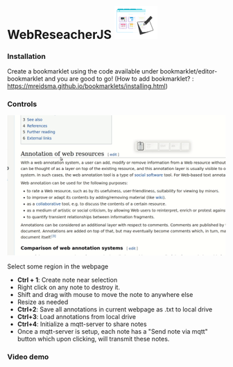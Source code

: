 # WebReseacherJS <img width=100px src="logo.png">


### Installation

Create a bookmarklet using the code available under bookmarklet/editor-bookmarklet and you are good to go! (How to add bookmarklet? : https://mreidsma.github.io/bookmarklets/installing.html)


### Controls 
 <img width=1000px src="demo.gif">


Select some region in the webpage 
- **Ctrl + 1**: Create note near selection
- Right click on any note to destroy it.
- Shift and drag with mouse to move the note to anywhere else
- Resize as needed
- **Ctrl+2**: Save all annotations in current webpage as .txt to local drive
- **Ctrl+3**: Load annotations from local drive
- **Ctrl+4**: Initialize a mqtt-server to share notes
- Once a mqtt-server is setup, each note has a "Send note via mqtt" button which upon clicking, will transmit these notes.


### Video demo
